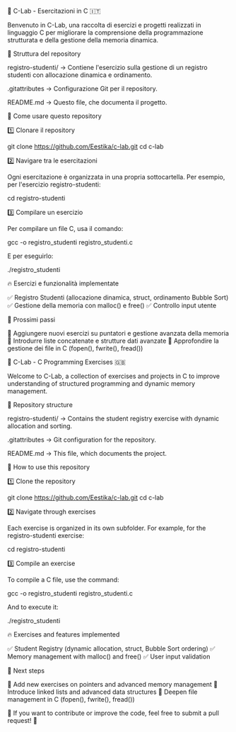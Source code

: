 📌 C-Lab - Esercitazioni in C 🇮🇹

Benvenuto in C-Lab, una raccolta di esercizi e progetti realizzati in linguaggio C per migliorare la comprensione della programmazione strutturata e della gestione della memoria dinamica.

📂 Struttura del repository

registro-studenti/ → Contiene l'esercizio sulla gestione di un registro studenti con allocazione dinamica e ordinamento.

.gitattributes → Configurazione Git per il repository.

README.md → Questo file, che documenta il progetto.

🚀 Come usare questo repository

1️⃣ Clonare il repository

git clone https://github.com/Eestika/c-lab.git
cd c-lab

2️⃣ Navigare tra le esercitazioni

Ogni esercitazione è organizzata in una propria sottocartella. Per esempio, per l'esercizio registro-studenti:

cd registro-studenti

3️⃣ Compilare un esercizio

Per compilare un file C, usa il comando:

gcc -o registro_studenti registro_studenti.c

E per eseguirlo:

./registro_studenti

🔥 Esercizi e funzionalità implementate

✅ Registro Studenti (allocazione dinamica, struct, ordinamento Bubble Sort)
✅ Gestione della memoria con malloc() e free()
✅ Controllo input utente

📌 Prossimi passi

📌 Aggiungere nuovi esercizi su puntatori e gestione avanzata della memoria
📌 Introdurre liste concatenate e strutture dati avanzate
📌 Approfondire la gestione dei file in C (fopen(), fwrite(), fread())

📌 C-Lab - C Programming Exercises 🇬🇧

Welcome to C-Lab, a collection of exercises and projects in C to improve understanding of structured programming and dynamic memory management.

📂 Repository structure

registro-studenti/ → Contains the student registry exercise with dynamic allocation and sorting.

.gitattributes → Git configuration for the repository.

README.md → This file, which documents the project.

🚀 How to use this repository

1️⃣ Clone the repository

git clone https://github.com/Eestika/c-lab.git
cd c-lab

2️⃣ Navigate through exercises

Each exercise is organized in its own subfolder. For example, for the registro-studenti exercise:

cd registro-studenti

3️⃣ Compile an exercise

To compile a C file, use the command:

gcc -o registro_studenti registro_studenti.c

And to execute it:

./registro_studenti

🔥 Exercises and features implemented

✅ Student Registry (dynamic allocation, struct, Bubble Sort ordering)
✅ Memory management with malloc() and free()
✅ User input validation

📌 Next steps

📌 Add new exercises on pointers and advanced memory management
📌 Introduce linked lists and advanced data structures
📌 Deepen file management in C (fopen(), fwrite(), fread())

📢 If you want to contribute or improve the code, feel free to submit a pull request! 🚀